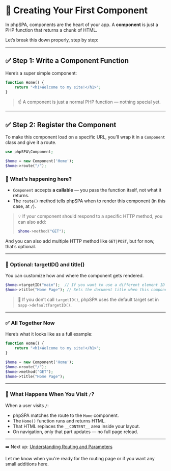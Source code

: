# 🧩 Creating Your First Component

In phpSPA, components are the heart of your app. A **component** is just a PHP function that returns a chunk of HTML.

Let’s break this down properly, step by step:

---

## ✅ Step 1: Write a Component Function

Here’s a super simple component:

```php
function Home() {
    return "<h1>Welcome to my site!</h1>";
}
```

> ☝️ A component is just a normal PHP function — nothing special yet.

---

## ✅ Step 2: Register the Component

To make this component load on a specific URL, you’ll wrap it in a `Component` class and give it a route.

```php
use phpSPA\Component;

$home = new Component('Home');
$home->route("/");
```

### 🧠 What’s happening here?

* `Component` accepts **a callable** — you pass the function itself, not what it returns.
* The `route()` method tells phpSPA when to render this component (in this case, at `/`).

> 💡 If your component should respond to a specific HTTP method, you can also add:
>
> ```php
> $home->method("GET");
> ```

And you can also add multiple HTTP method like `GET|POST`, but for now, that’s optional.

---

### 🧱 Optional: targetID() and title()

You can customize how and where the component gets rendered.

```php
$home->targetID("main");  // If you want to use a different element ID than the default
$home->title("Home Page"); // Sets the document title when this component is shown
```

> 🔄 If you don’t call `targetID()`, phpSPA uses the default target set in `$app->defaultTargetID()`.

---

### ✅ All Together Now

Here’s what it looks like as a full example:

```php
function Home() {
    return "<h1>Welcome to my site!</h1>";
}

$home = new Component('Home');
$home->route("/");
$home->method("GET");
$home->title("Home Page");
```

---

### 🔄 What Happens When You Visit `/`?

When a user visits `/`:

* phpSPA matches the route to the `Home` component.
* The `Home()` function runs and returns HTML.
* That HTML replaces the `__CONTENT__` area inside your layout.
* On navigation, only that part updates — no full page reload.

---

➡️ Next up: [Understanding Routing and Parameters](#)

Let me know when you're ready for the routing page or if you want any small additions here.
